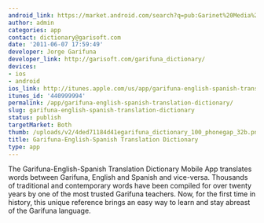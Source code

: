 ```yaml
---
android_link: https://market.android.com/search?q=pub:Garinet%20Media%20Network,%20LLC.
author: admin
categories: app
contact: dictionary@garisoft.com
date: '2011-06-07 17:59:49'
developer: Jorge Garifuna
developer_link: http://garisoft.com/garifuna_dictionary/
devices: 
- ios
- android
ios_link: http://itunes.apple.com/us/app/garifuna-english-spanish-translation/id440999994?mt=8
itunes_id: '440999994'
permalink: /app/garifuna-english-spanish-translation-dictionary/
slug: garifuna-english-spanish-translation-dictionary
status: publish
targetMarket: Both
thumb: /uploads/v2/4ded71184d41egarifuna_dictionary_100_phonegap_32b.png
title: Garifuna-English-Spanish Translation Dictionary
type: app
---
```


The Garifuna-English-Spanish Translation Dictionary Mobile App translates words between Garifuna, English and Spanish and vice-versa. Thousands of traditional and contemporary words have been compiled for over twenty years by one of the most trusted Garifuna teachers. Now, for the first time in history, this unique reference brings an easy way to learn and stay abreast of the Garifuna language. <br />
